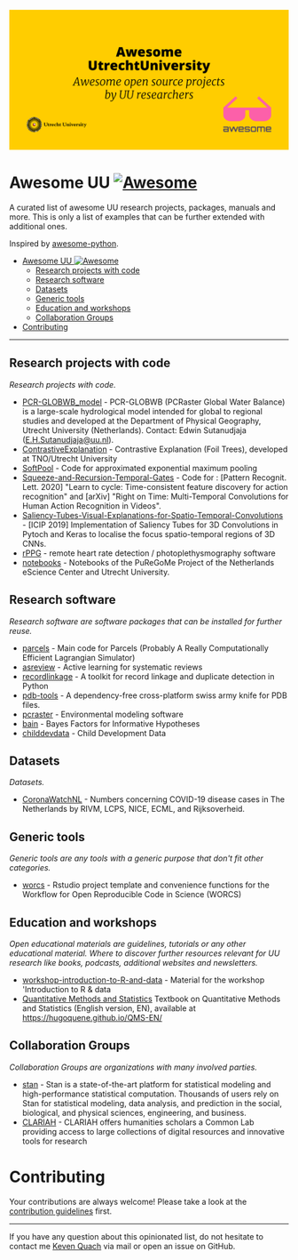 ![banner.jpg](images/banner.jpg)

# Awesome UU [![Awesome](https://cdn.rawgit.com/sindresorhus/awesome/d7305f38d29fed78fa85652e3a63e154dd8e8829/media/badge.svg)](https://github.com/sindresorhus/awesome)

A curated list of awesome UU research projects, packages, manuals and more. This is only a list of examples that can be further extended with additional ones.

Inspired by [awesome-python](https://github.com/vinta/awesome-python).

- [Awesome UU ![Awesome](https://github.com/sindresorhus/awesome)](#awesome-uu-)
  - [Research projects with code](#research-projects-with-code)
  - [Research software](#research-software)
  - [Datasets](#datasets)
  - [Generic tools](#generic-tools)
  - [Education and workshops](#education-and-workshops)
  - [Collaboration Groups](#collaboration-groups)
- [Contributing](#contributing)

---

## Research projects with code

*Research projects with code.*

- [PCR-GLOBWB_model](https://github.com/UU-Hydro/PCR-GLOBWB_model) - PCR-GLOBWB (PCRaster Global Water Balance) is a large-scale hydrological model intended for global to regional studies and developed at the Department of Physical Geography, Utrecht University (Netherlands). Contact: Edwin Sutanudjaja (E.H.Sutanudjaja@uu.nl).
- [ContrastiveExplanation](https://github.com/MarcelRobeer/ContrastiveExplanation) - Contrastive Explanation (Foil Trees), developed at TNO/Utrecht University
- [SoftPool](https://github.com/alexandrosstergiou/SoftPool) - Code for approximated exponential maximum pooling 
- [Squeeze-and-Recursion-Temporal-Gates](https://github.com/alexandrosstergiou/Squeeze-and-Recursion-Temporal-Gates) - Code for : [Pattern Recognit. Lett. 2020] "Learn to cycle: Time-consistent feature discovery for action recognition" and [arXiv] "Right on Time: Multi-Temporal Convolutions for Human Action Recognition in Videos".
- [Saliency-Tubes-Visual-Explanations-for-Spatio-Temporal-Convolutions](https://github.com/alexandrosstergiou/Saliency-Tubes-Visual-Explanations-for-Spatio-Temporal-Convolutions) - [ICIP 2019] Implementation of Saliency Tubes for 3D Convolutions in Pytoch and Keras to localise the focus spatio-temporal regions of 3D CNNs.
- [rPPG](https://github.com/marnixnaber/rPPG) - remote heart rate detection / photoplethysmography software
- [notebooks](https://github.com/puregome/notebooks) - Notebooks of the PuReGoMe Project of the Netherlands eScience Center and Utrecht University.

## Research software

*Research software are software packages that can be installed for further reuse.*

- [parcels](https://github.com/OceanParcels/parcels) - Main code for Parcels (Probably A Really Computationally Efficient Lagrangian Simulator)
- [asreview](https://github.com/asreview/asreview) - Active learning for systematic reviews
- [recordlinkage](https://github.com/J535D165/recordlinkage) - A toolkit for record linkage and duplicate detection in Python
- [pdb-tools](https://github.com/haddocking/pdb-tools) - A dependency-free cross-platform swiss army knife for PDB files.
- [pcraster](https://github.com/pcraster/pcraster) - Environmental modeling software
- [bain](https://github.com/cjvanlissa/bain) - Bayes Factors for Informative Hypotheses
- [childdevdata](https://github.com/D-score/childdevdata) - Child Development Data

## Datasets

*Datasets.*

- [CoronaWatchNL](https://github.com/J535D165/CoronaWatchNL) - Numbers concerning COVID-19 disease cases in The Netherlands by RIVM, LCPS, NICE, ECML, and Rijksoverheid.

## Generic tools

*Generic tools are any tools with a generic purpose that don't fit other categories.*

- [worcs](https://github.com/cjvanlissa/worcs) - Rstudio project template and convenience functions for the Workflow     for Open Reproducible Code in Science (WORCS)

## Education and workshops

*Open educational materials are guidelines, tutorials or any other educational material. Where to discover further resources relevant for UU research like books, podcasts, additional websites and newsletters.*

- [workshop-introduction-to-R-and-data](https://github.com/UtrechtUniversity/workshop-introduction-to-R-and-data) - Material for the workshop 'Introduction to R & data
- [Quantitative Methods and Statistics](https://github.com/hugoquene/QMS-EN) Textbook on Quantitative Methods and Statistics (English version, EN), available at <https://hugoquene.github.io/QMS-EN/>

## Collaboration Groups

*Collaboration Groups are organizations with many involved parties.*

- [stan](https://github.com/stan-dev) - Stan is a state-of-the-art platform for statistical modeling and high-performance statistical computation. Thousands of users rely on Stan for statistical modeling, data analysis, and prediction in the social, biological, and physical sciences, engineering, and business.
- [CLARIAH](https://github.com/CLARIAH) - CLARIAH offers humanities scholars a Common Lab providing access to large collections of digital resources and innovative tools for research

# Contributing

Your contributions are always welcome! Please take a look at the [contribution guidelines](https://github.com/UtrechtUniversity/awesome-UU/blob/main/CONTRIBUTING.md) first.

---

If you have any question about this opinionated list, do not hesitate to contact me [Keven Quach](mailto:k.quach@uu.nl?subject=[GitHub]%20Awesome-UU) via mail or open an issue on GitHub.
